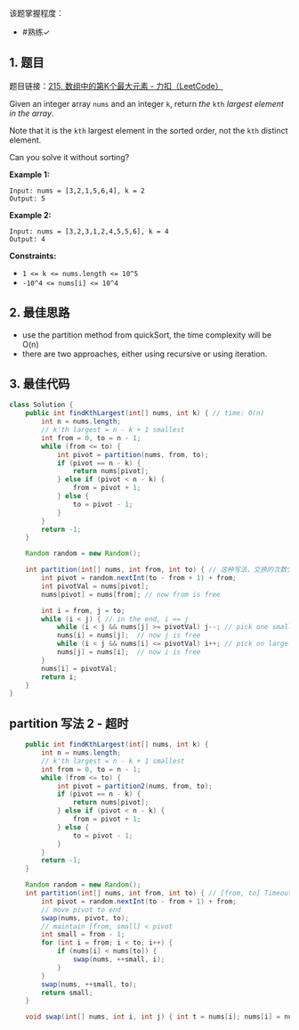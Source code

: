 
该题掌握程度：
- #熟练✓

## 1. 题目
题目链接：[215. 数组中的第K个最大元素 - 力扣（LeetCode）](https://leetcode.cn/problems/kth-largest-element-in-an-array/)

Given an integer array `nums` and an integer `k`, return *the* `kth` *largest element in the array*.

Note that it is the `kth` largest element in the sorted order, not the `kth` distinct element.

Can you solve it without sorting?


**Example 1:**

```
Input: nums = [3,2,1,5,6,4], k = 2
Output: 5
```

**Example 2:**

```
Input: nums = [3,2,3,1,2,4,5,5,6], k = 4
Output: 4
```



**Constraints:**

- `1 <= k <= nums.length <= 10^5`
- `-10^4 <= nums[i] <= 10^4`

## 2. 最佳思路

- use the partition method from quickSort, the time complexity will be O(n)
- there are two approaches, either using recursive or using iteration.

## 3. 最佳代码

```java
class Solution {
    public int findKthLargest(int[] nums, int k) { // time: O(n)
        int n = nums.length;
        // k'th largest = n - k + 1 smallest
        int from = 0, to = n - 1;
        while (from <= to) {
            int pivot = partition(nums, from, to);
            if (pivot == n - k) {
                return nums[pivot];
            } else if (pivot < n - k) {
                from = pivot + 1;
            } else {
                to = pivot - 1;
            }
        }
        return -1;
    }

    Random random = new Random();

    int partition(int[] nums, int from, int to) { // 这种写法，交换的次数少一些，从而不会 timeout
        int pivot = random.nextInt(to - from + 1) + from;
        int pivotVal = nums[pivot];
        nums[pivot] = nums[from]; // now from is free

        int i = from, j = to;
        while (i < j) { // in the end, i == j
            while (i < j && nums[j] >= pivotVal) j--; // pick one small from right
            nums[i] = nums[j];  // now j is free
            while (i < j && nums[i] <= pivotVal) i++; // pick on large from left
            nums[j] = nums[i];  // now i is free
        }
        nums[i] = pivotVal;
        return i;
    }
}
```


## partition 写法 2 - 超时

```java
    public int findKthLargest(int[] nums, int k) {
        int n = nums.length;
        // k'th largest = n - k + 1 smallest
        int from = 0, to = n - 1;
        while (from <= to) {
            int pivot = partition2(nums, from, to);
            if (pivot == n - k) {
                return nums[pivot];
            } else if (pivot < n - k) {
                from = pivot + 1;
            } else {
                to = pivot - 1;
            }
        }
        return -1;
    }

    Random random = new Random();
    int partition(int[] nums, int from, int to) { // [from, to] Timeout
        int pivot = random.nextInt(to - from + 1) + from;
        // move pivot to end
        swap(nums, pivot, to);
        // maintain [from, small] < pivot
        int small = from - 1;
        for (int i = from; i < to; i++) {
            if (nums[i] < nums[to]) {
                swap(nums, ++small, i);
            }
        }
        swap(nums, ++small, to);
        return small;
    }

    void swap(int[] nums, int i, int j) { int t = nums[i]; nums[i] = nums[j]; nums[j] = t; }
```